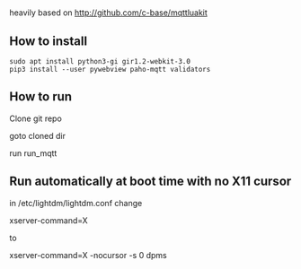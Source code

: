 #
heavily based on http://github.com/c-base/mqttluakit

## How to install

```
sudo apt install python3-gi gir1.2-webkit-3.0
pip3 install --user pywebview paho-mqtt validators
```

## How to run

Clone git repo

goto cloned dir

run run_mqtt

## Run automatically at boot time with no X11 cursor

in /etc/lightdm/lightdm.conf change

xserver-command=X

to 

xserver-command=X -nocursor -s 0 dpms


